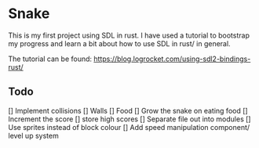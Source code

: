 # Snake 

This is my first project using SDL in rust. I have used a tutorial to bootstrap my  progress and learn a bit about how to use SDL in rust/ in general. 

The tutorial can be found: https://blog.logrocket.com/using-sdl2-bindings-rust/

## Todo 

[] Implement collisions 
  [] Walls 
  [] Food 
[] Grow the snake on eating food 
[] Increment the score 
[] store high scores 
[] Separate file out into modules 
[] Use sprites instead of block colour 
[] Add speed manipulation component/ level up system 
